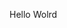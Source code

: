 Hello Wolrd






















































































































































































































































































































































































































































































































































































































































































































































































































































































































































































































































































































































































































































































































































































































































































































































































































































































































































































































































































































































































































































































































































































































































































































































































































































































































































































































































































































































































































































































































































































































































































































































































































































































































































































































































































































































































































































































































































































































































































































































































































































































































































































































































































































































































































































































































































































































































































































































































































































































































































































